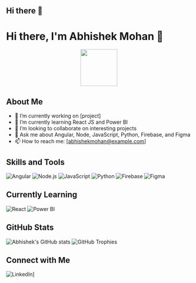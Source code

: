 ## Hi there 👋

<!--
**Abhishekmohan7171/Abhishekmohan7171** is a ✨ _special_ ✨ repository because its `README.md` (this file) appears on your GitHub profile.

Here are some ideas to get you started:

- 🔭 I’m currently working on ...
- 🌱 I’m currently learning ...
- 👯 I’m looking to collaborate on ...
- 🤔 I’m looking for help with ...
- 💬 Ask me about ...
- 📫 How to reach me: ...
- 😄 Pronouns: ...
- ⚡ Fun fact: ...
-->
# Hi there, I'm Abhishek Mohan 👋

<div id="header" align="center">
  <img src="https://media.giphy.com/media/M9gbBd9nbDrOTu1Mqx/giphy.gif" width="100"/>
</div>

## About Me
- 🔭 I’m currently working on [project]
- 🌱 I’m currently learning React JS and Power BI
- 👯 I’m looking to collaborate on interesting projects
- 💬 Ask me about Angular, Node, JavaScript, Python, Firebase, and Figma
- 📫 How to reach me: [abhishekmohan@example.com]

## Skills and Tools
![Angular](https://img.shields.io/badge/Angular-%23DD0031.svg?style=for-the-badge&logo=angular&logoColor=white)
![Node.js](https://img.shields.io/badge/Node.js-%23339933.svg?style=for-the-badge&logo=node-dot-js&logoColor=white)
![JavaScript](https://img.shields.io/badge/JavaScript-%23323330.svg?style=for-the-badge&logo=javascript&logoColor=%23F7DF1E)
![Python](https://img.shields.io/badge/Python-%233776AB.svg?style=for-the-badge&logo=python&logoColor=white)
![Firebase](https://img.shields.io/badge/Firebase-%23FFCA28.svg?style=for-the-badge&logo=firebase&logoColor=black)
![Figma](https://img.shields.io/badge/Figma-%23F24E1E.svg?style=for-the-badge&logo=figma&logoColor=white)

## Currently Learning
![React](https://img.shields.io/badge/React-%2320232a.svg?style=for-the-badge&logo=react&logoColor=%2361DAFB)
![Power BI](https://img.shields.io/badge/PowerBI-%23F2C811.svg?style=for-the-badge&logo=powerbi&logoColor=black)

## GitHub Stats
![Abhishek's GitHub stats](https://github-readme-stats.vercel.app/api?username=Abhishekmohan7171&show_icons=true)
![GitHub Trophies](https://github-profile-trophy.vercel.app/?username=Abhishekmohan7171)

## Connect with Me
![LinkedIn](https://img.shields.io/badge/LinkedIn-%230077B5.svg?style=for-the-badge&logo=linkedin&logoColor=white)]

